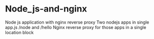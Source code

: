 # Node_js-and-nginx
Node js application with nginx reverse proxy
Two nodejs apps in single app.js /node and /hello 
Nginx reverse proxy for those apps in a single location block

